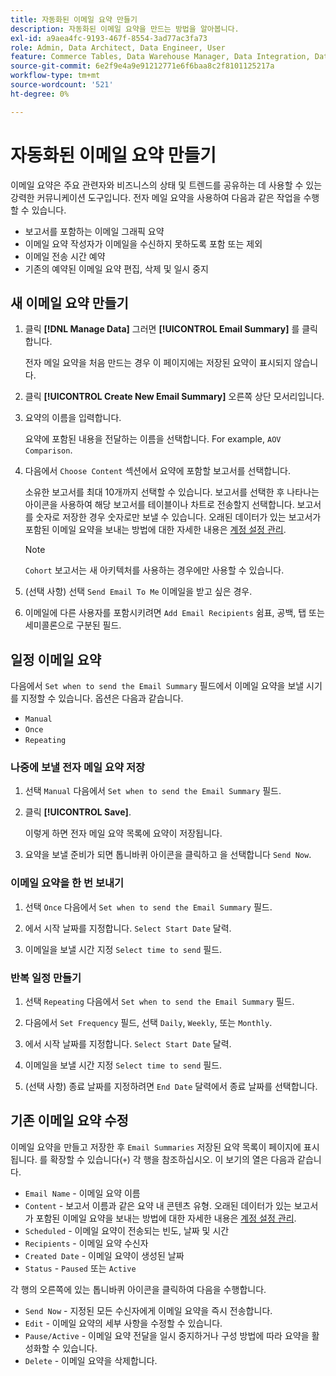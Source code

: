 ```yaml
---
title: 자동화된 이메일 요약 만들기
description: 자동화된 이메일 요약을 만드는 방법을 알아봅니다.
exl-id: a9aea4fc-9193-467f-8554-3ad77ac3fa73
role: Admin, Data Architect, Data Engineer, User
feature: Commerce Tables, Data Warehouse Manager, Data Integration, Data Import/Export
source-git-commit: 6e2f9e4a9e91212771e6f6baa8c2f8101125217a
workflow-type: tm+mt
source-wordcount: '521'
ht-degree: 0%

---
```


# 자동화된 이메일 요약 만들기

이메일 요약은 주요 관련자와 비즈니스의 상태 및 트렌드를 공유하는 데 사용할 수 있는 강력한 커뮤니케이션 도구입니다. 전자 메일 요약을 사용하여 다음과 같은 작업을 수행할 수 있습니다.

* 보고서를 포함하는 이메일 그래픽 요약
* 이메일 요약 작성자가 이메일을 수신하지 못하도록 포함 또는 제외
* 이메일 전송 시간 예약
* 기존의 예약된 이메일 요약 편집, 삭제 및 일시 중지

## 새 이메일 요약 만들기

1. 클릭 **[!DNL Manage Data]** 그러면 **[!UICONTROL Email Summary]** 를 클릭합니다.

   전자 메일 요약을 처음 만드는 경우 이 페이지에는 저장된 요약이 표시되지 않습니다.

1. 클릭 **[!UICONTROL Create New Email Summary]** 오른쪽 상단 모서리입니다.

1. 요약의 이름을 입력합니다.

   요약에 포함된 내용을 전달하는 이름을 선택합니다. For example, `AOV Comparison`.

1. 다음에서 `Choose Content` 섹션에서 요약에 포함할 보고서를 선택합니다.

   소유한 보고서를 최대 10개까지 선택할 수 있습니다. 보고서를 선택한 후 나타나는 아이콘을 사용하여 해당 보고서를 테이블이나 차트로 전송할지 선택합니다. 보고서를 숫자로 저장한 경우 숫자로만 보낼 수 있습니다. 오래된 데이터가 있는 보고서가 포함된 이메일 요약을 보내는 방법에 대한 자세한 내용은 [계정 설정 관리](../../administrator/account-management/managing-account-settings.md).

   >[!NOTE]
   >
   >`Cohort` 보고서는 새 아키텍처를 사용하는 경우에만 사용할 수 있습니다.

1. (선택 사항) 선택 `Send Email To Me` 이메일을 받고 싶은 경우.

1. 이메일에 다른 사용자를 포함시키려면 `Add Email Recipients` 쉼표, 공백, 탭 또는 세미콜론으로 구분된 필드.

## 일정 이메일 요약

다음에서 `Set when to send the Email Summary` 필드에서 이메일 요약을 보낼 시기를 지정할 수 있습니다. 옵션은 다음과 같습니다.

* `Manual`
* `Once`
* `Repeating`

### 나중에 보낼 전자 메일 요약 저장

1. 선택 `Manual` 다음에서 `Set when to send the Email Summary` 필드.

1. 클릭 **[!UICONTROL Save]**.

   이렇게 하면 전자 메일 요약 목록에 요약이 저장됩니다.

1. 요약을 보낼 준비가 되면 톱니바퀴 아이콘을 클릭하고 을 선택합니다 `Send Now`.

### 이메일 요약을 한 번 보내기

1. 선택 `Once` 다음에서 `Set when to send the Email Summary` 필드.

1. 에서 시작 날짜를 지정합니다. `Select Start Date` 달력.

1. 이메일을 보낼 시간 지정 `Select time to send` 필드.

### 반복 일정 만들기

1. 선택 `Repeating` 다음에서 `Set when to send the Email Summary` 필드.

1. 다음에서 `Set Frequency` 필드, 선택 `Daily`, `Weekly`, 또는 `Monthly`.

1. 에서 시작 날짜를 지정합니다. `Select Start Date` 달력.

1. 이메일을 보낼 시간 지정 `Select time to send` 필드.

1. (선택 사항) 종료 날짜를 지정하려면 `End Date` 달력에서 종료 날짜를 선택합니다.

## 기존 이메일 요약 수정

이메일 요약을 만들고 저장한 후 `Email Summaries` 저장된 요약 목록이 페이지에 표시됩니다. 를 확장할 수 있습니다(`+`) 각 행을 참조하십시오. 이 보기의 열은 다음과 같습니다.

* `Email Name` - 이메일 요약 이름
* `Content` - 보고서 이름과 같은 요약 내 콘텐츠 유형. 오래된 데이터가 있는 보고서가 포함된 이메일 요약을 보내는 방법에 대한 자세한 내용은 [계정 설정 관리](../../administrator/account-management/managing-account-settings.md).
* `Scheduled` - 이메일 요약이 전송되는 빈도, 날짜 및 시간
* `Recipients` - 이메일 요약 수신자
* `Created Date` - 이메일 요약이 생성된 날짜
* `Status` - `Paused` 또는 `Active`

각 행의 오른쪽에 있는 톱니바퀴 아이콘을 클릭하여 다음을 수행합니다.

* `Send Now` - 지정된 모든 수신자에게 이메일 요약을 즉시 전송합니다.
* `Edit` - 이메일 요약의 세부 사항을 수정할 수 있습니다.
* `Pause/Active` - 이메일 요약 전달을 일시 중지하거나 구성 방법에 따라 요약을 활성화할 수 있습니다.
* `Delete` - 이메일 요약을 삭제합니다.
